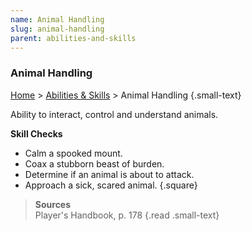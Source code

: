 ```yaml
---
name: Animal Handling
slug: animal-handling
parent: abilities-and-skills
---
```

### Animal Handling
[Home](dm-operations-center) > [Abilities & Skills](abilities-and-skills) > Animal Handling {.small-text}

Ability to interact, control and understand animals.

**Skill Checks**<br/>
- Calm a spooked mount.
- Coax a stubborn beast of burden.
- Determine if an animal is about to attack.
- Approach a sick, scared animal.
{.square}

> **Sources** <br/>
> Player's Handbook, p. 178
{.read .small-text}


